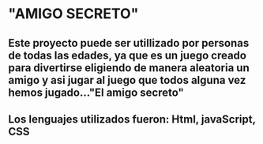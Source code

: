 <h1><strom>"AMIGO SECRETO"</strom></h1>
<h2>Este proyecto puede ser utillizado por personas de todas las edades, ya que es un juego creado para divertirse eligiendo de manera aleatoria un amigo y asi jugar al juego que todos alguna vez hemos jugado..."El amigo secreto"</h2>
<h2>Los lenguajes utilizados fueron: Html, javaScript, CSS</h2>
